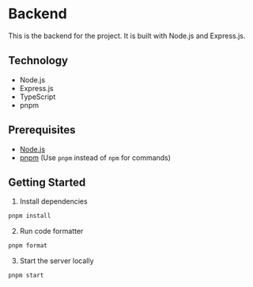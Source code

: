 # Backend

This is the backend for the project. It is built with Node.js and Express.js.

## Technology

- Node.js
- Express.js
- TypeScript
- pnpm

## Prerequisites

- [Node.js](https://nodejs.org/en/)
- [pnpm](https://pnpm.io/) (Use `pnpm` instead of `npm` for commands)

## Getting Started

1. Install dependencies

```bash
pnpm install
```

2. Run code formatter

```bash
pnpm format
```

3. Start the server locally

```bash
pnpm start
```
